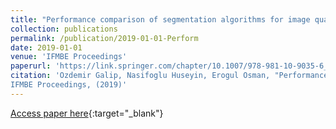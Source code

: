 ```yaml
---
title: "Performance comparison of segmentation algorithms for image quality degraded MR images"
collection: publications
permalink: /publication/2019-01-01-Perform
date: 2019-01-01
venue: 'IFMBE Proceedings'
paperurl: 'https://link.springer.com/chapter/10.1007/978-981-10-9035-6_44'
citation: 'Ozdemir Galip, Nasifoglu Huseyin, Erogul Osman, "Performance comparison of segmentation algorithms for image quality degraded MR images"
IFMBE Proceedings, (2019)'
---
```

[Access paper here](https://link.springer.com/chapter/10.1007/978-981-10-9035-6_44){:target="_blank"}
